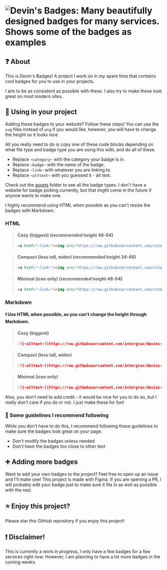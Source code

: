 # ![Devin's Badges: Many beautifully designed badges for many services. Shows some of the badges as examples](https://raw.githubusercontent.com/intergrav/devins-badges/v2/assets/branding/banner_512h.png)
## ❓ About
This is Devin's Badges! A project I work on in my spare time that contains cool badges for you to use in your projects.

I aim to be as consistent as possible with these. I also try to make these look great on most modern sites.

## 📰 Using in your project
Adding these badges to your website? Follow these steps! You can use the `svg` files instead of `png` if you would like, however, you will have to change the height so it looks nice.

All you really need to do is copy one of these code blocks depending on what file type and badge type you are using this with, and do all of these.
- Replace `~category~` with the category your badge is in.
- Replace `~badge~` with the name of the badge.
- Replace `~link~` with whatever you are linking to.
- Replace `~alttext~` with you guessed it - alt text.

Check out the [assets](https://github.com/intergrav/devins-badges/tree/v2/assets) folder to see all the badge types. I don't have a website for badge picking currently, but that might come in the future if anyone wants to make one.

I highly recommend using HTML when possible as you can't resize the badges with Markdown.

### HTML

> #### Cozy (biggest) (recommended height 48-64)
> ```html
> <a href="~link~"><img src="https://raw.githubusercontent.com/intergrav/devins-badges/v2/assets/cozy/~category~/~badge~_64h.png" alt="~alttext~" height="50"></a>
> ```

> #### Compact (less tall, wider) (recommended height 34-46)
> ```html
> <a href="~link~"><img src="https://raw.githubusercontent.com/intergrav/devins-badges/v2/assets/compact/~category~/~badge~_46h.png" alt="~alttext~" height="36"></a>
> ```

> #### Minimal (icon only) (recommended height 48-64)
> ```html
> <a href="~link~"><img src="https://raw.githubusercontent.com/intergrav/devins-badges/v2/assets/minimal/~category~/~badge~_64h.png" alt="~alttext~" height="50"></a>
> ```

### Markdown
#### ❗ Use HTML when possible, as you can't change the height through Markdown.

> #### Cozy (biggest)
> ```markdown
> [![~alttext~](https://raw.githubusercontent.com/intergrav/devins-badges/v2/assets/cozy/~category~/~badge~_64h.png)](~link~)
> ```

> #### Compact (less tall, wider)
> ```markdown
> [![~alttext~](https://raw.githubusercontent.com/intergrav/devins-badges/v2/assets/compact/~category~/~badge~_46h.png)](~link~)
> ```

> #### Minimal (icon only)
> ```markdown
> [![~alttext~](https://raw.githubusercontent.com/intergrav/devins-badges/v2/assets/minimal/~category~/~badge~_64h.png)](~link~)
> ```

Also, you don't need to add credit - it would be nice for you to do so, but I really don't care if you do or not. I just make these for fun!

### 📄 Some guidelines I recommend following

While you don't have to do this, I recommend following these guidelines to make sure the badges look great on your page.
- Don't modify the badges unless needed
- Don't have the badges too close to other text

## ➕ Adding more badges
Want to add your own badges to the project? Feel free to open up an issue and I'll make one! This project is made with Figma. If you are opening a PR, I will probably edit your badge just to make sure it fits in as well as possible with the rest.

## ⭐ Enjoy this project?
Please star this GitHub repository if you enjoy this project!

## ❗ Disclaimer!
This is currently a work in progress, I only have a few badges for a few services right now. However, I am planning to have a lot more badges in the coming weeks.
